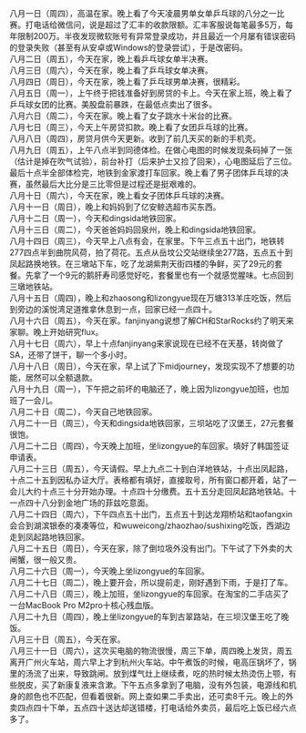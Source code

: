 八月一日（周四），高温在家。晚上看了今天凌晨男单女单乒乓球的八分之一比赛。打电话给微信问，说是超过了汇丰的收款限额。汇丰客服说每笔最多5万，每年限制200万。半夜发现微软账号有异常登录成功，并且最近一个月屡有错误密码的登录失败（甚至有从安卓或Windows的登录尝试），于是改密码。</br>
八月二日（周五），今天在家，晚上看乒乓球女单半决赛。</br>
八月三日（周六），今天在家，晚上看了乒乓球女单决赛。</br>
八月四日（周日），今天在家，晚上看了乒乓球男单决赛，很精彩。</br>
八月五日（周一），上午终于把钱准备好到房贷的卡上。今天在家上班，晚上看了乒乓球女团的比赛。美股盘前暴跌，在最低点卖出了很多。</br>
八月六日（周二），今天在家。晚上看了女子跳水十米台的比赛。</br>
八月七日（周三），今天上午房贷扣款。晚上看了女团乒乓球的比赛。</br>
八月八日（周四），房贷月供今天更新。收到了前几天买的新的手机壳。</br>
八月九日（周五），上午八点半到同德体检。在做心电图的时候发现条码掉了一张（估计是掉在吹气试验），前台补打（后来护士又捡了回来），心电图延后了三位。最后十点半全部体检完，地铁到金家渡打车回家。晚上看了男子团体乒乓球的决赛，虽然最后大比分是三比零但是过程还是挺艰难的。</br>
八月十日（周六），今天在家，晚上看女子团体乒乓球的决赛。</br>
八月十一日（周日），晚上和妈妈到了亿安鲸选超市买东西。</br>
八月十二日（周一），今天和dingsida地铁回家。</br>
八月十三日（周二），今天爸爸妈妈回泉州，晚上和dingsida地铁回家。</br>
八月十四日（周三），今天早上八点有会，在家里。下午三点五十出门，地铁转277四点半到曲院风荷，拍了荷花。五点从岳坟公交站继续坐277路，五点五十到凤起路换地铁。在三墩站下车，吃了龙湖紫荆天街四楼的争鲜，买了29元的套餐。先拿了一个9元的鹅肝寿司感觉好吃，套餐里也有一个就感觉腥味。七点回到三墩地铁站。</br>
八月十五日（周四），晚上和zhaosong和lizongyue现在万塘313羊庄吃饭，然后到旁边的溪悦湾足道推拿休息到一点，回家已经一点四十。</br>
八月十六日（周五），今天在家。fanjinyang说想了解CH和StarRocks约了明天来家聊。晚上开始研究flux。</br>
八月十七日（周六），早上十点fanjinyang来家说现在已经不在天基，转岗做了SA，还带了饼干，聊一个多小时。</br>
八月十八日（周日），今天在家，早上试了下midjourney，发现实现不了想要的功能，居然可以全额退款。</br>
八月十九日（周一），下午把之前坏的电脑还了，晚上因为lizongyue加班，也加班了一会儿。</br>
八月二十日（周二），今天自己地铁回家。</br>
八月二十一日（周三），今天和dingsida地铁回家，三坝站吃了汉堡王，27元套餐很饱。</br>
八月二十二日（周四），今天晚上加班，坐lizongyue的车回家。填好了韩国签证申请表。</br>
八月二十三日（周五），今天请假。早上九点二十到白洋地铁站，十点出凤起路，十点二十五到因私办证大厅。表格都有填好，直接取号，所有窗口都开着，站了一会儿大约十点三十分开始办理。十点四十分缴费。五十五分走回凤起路地铁站。十一点四十八分到金地广场的菲兹吃意面。</br>
八月二十四日（周六），下午四点五十出门，五点五十到达龙翔桥站和taofangxin会合到湖滨银泰的凑凑等位，和wuweicong/zhaozhao/sushixing吃饭，西湖边走到凤起路地铁回家。</br>
八月二十五日（周日），今天在家，除了倒垃圾外没有出门。下午试了下外卖的大闸蟹，很一般又贵。</br>
八月二十六日（周一），今天晚上坐lizongyue的车回家。</br>
八月二十七日（周二），晚上要开会，所以提前走，刚好遇到下雨，于是打了车。</br>
八月二十八日（周三），晚上加班，坐lizongyue的车回家。在淘宝的二手店买了一台MacBook Pro M2pro十核心残血版。</br>
八月二十九日（周四），晚上坐lizongyue的车到古翠路站，在三坝汉堡王吃了晚饭。</br>
八月三十日（周五），今天在家。</br>
八月三十一日（周六），这次买电脑的物流很慢，周三下单，周四晚上发货，周五离开广州火车站，周六早上才到杭州火车站。中午煮饭的时候，电高压锅坏了，锅里的汤流了出来，导致跳闸。放到煤气灶上继续煮，吃的热时候太热烫伤上颚，有些脱皮，买了新康复液来含漱。下午五点多拿到了电脑，没有外包装，电源线和机身的颜色也不匹配，但看着很新。网上查如果二手卖出，还可卖8千元。晚上的外卖四点四十下单，五点四十送达却送错楼，打电话给外卖员，最后吃上饭已经六点多了。</br>
